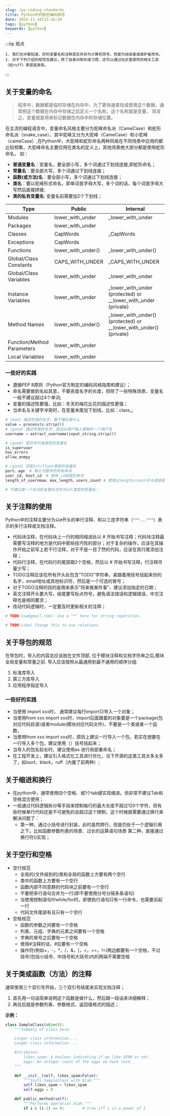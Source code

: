 ```yaml
---
slug: /py-coding-standards
title: Python中的那些编码规范
date: 2024-11-10T23:16:29
tags: [python]
keywords: [python]
---
```


<!-- truncate -->

:::tip 观点

	1. 我们也许都知道，好的变量名和注释其实并非为计算机而写，而是为阅读者或维护者而写。
	1. 对于下列介绍的规范及建议，除了自身训练形成习惯，还可以通过社区里提供的相关工具（如ruff）来提高效率。
:::



## 关于变量的命名

> 程序中，数据都是临时存储在内存中，为了更快速查找或使用这个数据，通常把这个数据在内存中存储之后定义一个名称，这个名称就是变量， 简言之，变量就是用来标记数据在内存中的存储位置。

在主流的编程语言中，变量命名风格主要分为驼峰命名派（CameCase）和蛇形命名派（snake_case），其中驼峰又分为大驼峰（CameCase）和小驼峰（cameCase）,在Python中，大驼峰和蛇形命名两种风格在不同场景中应用的都比较频繁，大驼峰命名主要应用在类名的定义上，其他场景绝大部分都是使用蛇形命名， 如：

- **普通变量名**：变量名，要全部小写，多个词通过下划线连接,即蛇形命名；
- **常量名**：要全部大写，多个词通过下划线连接；
- **函数(或方法)名**：要全部小写，多个词通过下划线连接；
- **类名**：要以驼峰形式命名，即单词首字母大写，多个词的话，每个词首字母大写然后直接拼接;
- **类的私有变量名**: 变量名前需要加2个下划线；

| **Type**                   | **Public**         | **Internal**                                                 |
| -------------------------- | ------------------ | ------------------------------------------------------------ |
| Modules                    | lower_with_under   | _lower_with_under                                            |
| Packages                   | lower_with_under   |                                                              |
| Classes                    | CapWords           | _CapWords                                                    |
| Exceptions                 | CapWords           |                                                              |
| Functions                  | lower_with_under() | _lower_with_under()                                          |
| Global/Class Constants     | CAPS_WITH_UNDER    | _CAPS_WITH_UNDER                                             |
| Global/Class Variables     | lower_with_under   | _lower_with_under                                            |
| Instance Variables         | lower_with_under   | _lower_with_under (protected) or __lower_with_under (private) |
| Method Names               | lower_with_under() | _lower_with_under() (protected) or __lower_with_under() (private) |
| Function/Method Parameters | lower_with_under   |                                                              |
| Local Variables            | lower_with_under   |                                                              |

### 一些好的实践

- 遵循PEP 8原则（Python官方制定的编码风格指南和建议）；
- 命名需要做到名如其意，不要吝啬名字的长度，但除了一些特殊场景，变量名一般不建议超过4个单词;
- 变量的描述性要强，比如：冬天的梅花比花的描述性更强；
- 当命名与关键字冲突时，在变量末尾加下划线，比如：class_;

```python
# (bad) 描述性弱的名字，看不懂在做什么
value = process(s.strip())
# (good) 描述性强的名字，尝试从用户输入里解析一个用户名
username = extract_username(input_string.strip())

# (good) 配合布尔值类型的变量名
is_superuser
has_errors
allow_enmpy

# (good) 匹配int/float类型的变量名
port、age  # 释义为数字的所有单词
user_id, host_id  # 使用_id结尾的单词
length_of_usernmae、max_length、users_count # 使用以length/count开头或结尾的单词

# 不建议拿一个名词的复数形式作为int类型的变量名；
```



## 关于注释的使用

Python中的注释主要分为以`#`开头的单行注释、和以三连字符串（`"""..."""`）表示的多行注释或文档注释。

- 代码块注释，在代码块上一行的相同缩进处以 # 开始书写注释；代码块注释最需要写注释的地方是代码中那些技巧性的部分；对于复杂的操作，应该在其操作开始之前写上若干行注释，对于不是一目了然的代码，应该在其行尾添加注释；
- 代码行注释，在代码行的尾部跟2个空格，然后以 # 开始书写注释，行注释尽量少写；
- TODO注释应该在所有开头处包含“TODO”字符串，紧跟着用括号括起来你的名字，email地址或其他标识符，然后是一个可选的冒号；
- 对于TODO注释的目的是用来表示“将来做某件事”，建议添加指定的日期；
- 英文注释开头要大写，结尾要写标点符号，避免语法错误和逻辑错误，中文注释也是相同要求；
- 改动代码逻辑时，一定要及时更新相关的注释；

```python
# TODO(ssw@gmail.com): Use a "*" here for string repetition.

# TODO(Luke) Change this to use relations.
```



## 关于导包的规范

在导包时，导入的内容总应该放在文件顶部, 位于模块注释和文档字符串之后,模块全局变量和常量之前. 导入应该按照从最通用到最不通用的顺序分组: 

1. 标准库导入
2. 第三方库导入
3. 应用程序指定导入

### 一些好的实践

- 当使用 import xxx时， 通常建议每行import只导入一个对象；
- 当使用from xxx import xxx时，import后面跟着的对象要是一个package(包对应代码目录)或者module(模块对应代码文件)，不要是一个类或者一个函数，
- 当使用from xxx import xxx时，原则上建议一行导入一个包，若实在想要在一行导入多个包，建议使用（）括号括起来；
- 当导入的包名较长时，建议使用as 进行局部重命名；
- 在工程开发上，建议引入格式化工具进行优化，当下开源的这类工具太多太多了，如isort、black，ruff（内置了前两种）;



## 关于缩进和换行

- 在python中，通常使用四个空格、或1个tab键实现缩进。但非常不建议Tab和空格混合使用；
- 一般通过代码逻辑拆分等手段来控制每行的最大长度不超过120个字符，但有些时候单行代码还是不可避免的会超过这个限制，这个时候就需要通过换行来解决问题了：
  - 第一种，通过小括号进行封装，此时虽然跨行，但是仍处于一个逻辑引用之下。比如函数参数列表的场景、过长的运算语句场景
    第二种，直接通过换行符()实现；



## 关于空行和空格

- 空行规范
    - 全局的(文件级别的)类和全局的函数上方要有两个空行
    - 类中的函数上方要有一个空行
    - 函数内部不同意群的代码块之前要有一个空行
    - 不要把多行语句合并为一行(即不要使用分号分隔多条语句)
    - 当使用控制语句if/while/for时，即使执行语句只有一行命令，也需要另起一行
    - 代码文件尾部有且只有一个空行
- 空格规范
    - 函数的参数之间要有一个空格
    - 列表、元组、字典的元素之间要有一个空格
    - 字典的冒号之后要有一个空格
    - 使用#注释的话，#后要有一个空格
    - 操作符(例如+，-，*，/，&，|，=，==，!=)两边都要有一个空格，不过括号(包括小括号、中括号和大括号)内的两端不需要空格



## 关于类或函数（方法）的注释

通常使用三个双引号开始，三个双引号结尾来实现文档注释；

1. 首先用一句话简单说明这个函数是做什么，然后跟一段话来详细解释；
2. 再往后就是参数列表、参数格式、返回值格式的描述；

**示例：**

```python
class SampleClass(object):
    """Summary of class here.

    Longer class information....
    Longer class information....

    Attributes:
        likes_spam: A boolean indicating if we like SPAM or not.
        eggs: An integer count of the eggs we have laid.
    """

    def __init__(self, likes_spam=False):
        """Inits SampleClass with blah."""
        self.likes_spam = likes_spam
        self.eggs = 0

    def public_method(self):
        """Performs operation blah."""
        if i & (i-1) == 0:        # true iff i is a power of 2
```

